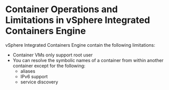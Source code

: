 # Container Operations and Limitations in vSphere Integrated Containers Engine

vSphere Integrated Containers Engine contain the following limitations:

- Container VMs only support root user
- You can resolve the symbolic names of a container from within another container except for the following:
	- aliases
	- IPv6 support
	- service discovery
